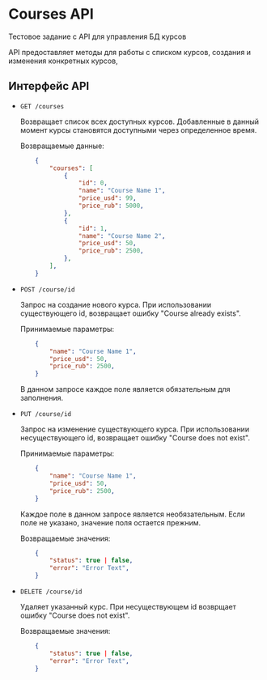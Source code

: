# Courses API
Тестовое задание с API для управления БД курсов

API предоставляет методы для работы с списком курсов,
создания и изменения конкретных курсов, 

## Интерфейс API
- ``GET /courses``
    <p>
    Возвращает список всех доступных курсов.
    Добавленные в данный момент курсы становятся
    доступными через определенное время.
    </p>

    Возвращаемые данные:
    ```json
        {
            "courses": [
                {
                    "id": 0,
                    "name": "Course Name 1",
                    "price_usd": 99,
                    "price_rub": 5000,
                },
                {
                    "id": 1,
                    "name": "Course Name 2",
                    "price_usd": 50,
                    "price_rub": 2500,
                },
            ],
        }
    ```

- ``POST /course/id``
    <p>
    Запрос на создание нового курса.
    При использовании существующего id, возвращает
    ошибку "Course already exists".
    </p>

    Принимаемые параметры:
    ```json
        {
            "name": "Course Name 1",
            "price_usd": 50,
            "price_rub": 2500,
        }
    ```
    В данном запросе каждое поле является обязательным
    для заполнения.


- ``PUT /course/id``
    <p>
    Запрос на изменение существующего курса.
    При использовании несуществующего id, возвращает
    ошибку "Course does not exist".
    </p>

    Принимаемые параметры:
    ```json
        {
            "name": "Course Name 1",
            "price_usd": 50,
            "price_rub": 2500,
        }
    ```

    <p>
    Каждое поле в данном запросе является необязательным.
    Если поле не указано, значение поля остается прежним.
    </p>

    Возвращаемые значения:
    ```json
        {
            "status": true | false,
            "error": "Error Text",
        }
    ```

- ``DELETE /course/id``
    <p>
    Удаляет указанный курс. При несуществующем id
    возврщает ошибку "Course does not exist".
    </p>
    
    Возвращаемые значения:
    ```json
        {
            "status": true | false,
            "error": "Error Text",
        }
    ```

